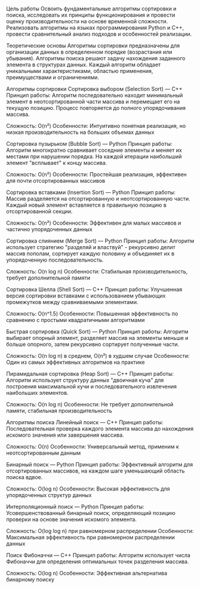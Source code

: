 Цель работы
Освоить фундаментальные алгоритмы сортировки и поиска, исследовать их принципы функционирования и провести оценку производительности на основе временной сложности. Реализовать алгоритмы на языках программирования Python и C++, провести сравнительный анализ подходов и особенностей реализации.

Теоретические основы
Алгоритмы сортировки предназначены для организации данных в определенном порядке (возрастания или убывания). Алгоритмы поиска решают задачу нахождения заданного элемента в структурах данных. Каждый алгоритм обладает уникальными характеристиками, областью применения, преимуществами и ограничениями.

Алгоритмы сортировки
Сортировка выбором (Selection Sort) — C++
Принцип работы: Алгоритм последовательно находит минимальный элемент в неотсортированной части массива и перемещает его на текущую позицию. Процесс повторяется до полного упорядочивания массива.

Сложность: O(n²)
Особенности: Интуитивно понятная реализация, но низкая производительность на больших объемах данных


Сортировка пузырьком (Bubble Sort) — Python
Принцип работы: Алгоритм многократно сравнивает соседние элементы и меняет их местами при нарушении порядка. На каждой итерации наибольший элемент "всплывает" к концу массива.

Сложность: O(n²)
Особенности: Простейшая реализация, эффективен для почти отсортированных массивов


Сортировка вставками (Insertion Sort) — Python
Принцип работы: Массив разделяется на отсортированную и неотсортированную части. Каждый новый элемент вставляется в правильную позицию в отсортированной секции.

Сложность: O(n²)
Особенности: Эффективен для малых массивов и частично упорядоченных данных


Сортировка слиянием (Merge Sort) — Python
Принцип работы: Алгоритм использует стратегию "разделяй и властвуй" - рекурсивно делит массив пополам, сортирует каждую половину и объединяет их в упорядоченную последовательность.

Сложность: O(n log n)
Особенности: Стабильная производительность, требует дополнительной памяти


Сортировка Шелла (Shell Sort) — C++
Принцип работы: Улучшенная версия сортировки вставками с использованием убывающих промежутков между сравниваемыми элементами.

Сложность: O(n^1.5)
Особенности: Повышенная эффективность по сравнению с простыми квадратичными алгоритмами


Быстрая сортировка (Quick Sort) — Python
Принцип работы: Алгоритм выбирает опорный элемент, разделяет массив на элементы меньше и больше опорного, затем рекурсивно сортирует полученные части.

Сложность: O(n log n) в среднем, O(n²) в худшем случае
Особенности: Один из самых эффективных алгоритмов на практике


Пирамидальная сортировка (Heap Sort) — C++
Принцип работы: Алгоритм использует структуру данных "двоичная куча" для построения максимальной кучи и последовательного извлечения наибольших элементов.

Сложность: O(n log n)
Особенности: Не требует дополнительной памяти, стабильная производительность


Алгоритмы поиска
Линейный поиск — C++
Принцип работы: Последовательная проверка каждого элемента массива до нахождения искомого значения или завершения массива.

Сложность: O(n)
Особенности: Универсальный метод, применим к неотсортированным данным


Бинарный поиск — Python
Принцип работы: Эффективный алгоритм для отсортированных массивов, на каждом шаге уменьшающий область поиска вдвое.

Сложность: O(log n)
Особенности: Высокая эффективность для упорядоченных структур данных


Интерполяционный поиск — Python
Принцип работы: Усовершенствованный бинарный поиск, определяющий позицию проверки на основе значения искомого элемента.

Сложность: O(log log n) при равномерном распределении
Особенности: Максимальная эффективность при равномерном распределении данных


Поиск Фибоначчи — C++
Принцип работы: Алгоритм использует числа Фибоначчи для определения оптимальных точек разделения массива.

Сложность: O(log n)
Особенности: Эффективная альтернатива бинарному поиску
